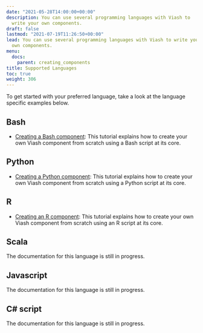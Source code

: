 ```yaml
---
date: "2021-05-28T14:00:00+00:00"
description: You can use several programming languages with Viash to
  write your own components.
draft: false
lastmod: "2021-07-19T11:26:50+00:00"
lead: You can use several programming languages with Viash to write your
  own components.
menu:
  docs:
    parent: creating_components
title: Supported Languages
toc: true
weight: 306
---
```




To get started with your preferred language, take a look at the language
specific examples below.

## Bash

-   [Creating a Bash component](/docs/creating_components/bash): This
    tutorial explains how to create your own Viash component from
    scratch using a Bash script at its core.

## Python

-   [Creating a Python component](/docs/creating_components/python):
    This tutorial explains how to create your own Viash component from
    scratch using a Python script at its core.

## R

-   [Creating an R component](/docs/creating_components/r): This
    tutorial explains how to create your own Viash component from
    scratch using an R script at its core.

## Scala

The documentation for this language is still in progress.

## Javascript

The documentation for this language is still in progress.

## C# script

The documentation for this language is still in progress.
